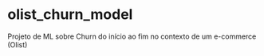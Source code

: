 # olist_churn_model
Projeto de ML sobre Churn do início ao fim no contexto de um e-commerce (Olist)

